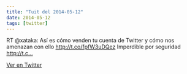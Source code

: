 ```yaml
---
title: "Tuit del 2014-05-12"
date: 2014-05-12
tags: [twitter]
---
```


RT @xataka: Así es cómo venden tu cuenta de Twitter y cómo nos amenazan con ello http://t.co/fpfW3uDQez Imperdible por seguridad http://t.c…



[Ver en Twitter](https://twitter.com/i/web/status/465820079310266368)
